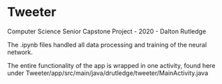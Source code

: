 # Tweeter
Computer Science Senior Capstone Project - 2020 - Dalton Rutledge

The .ipynb files handled all data processing and training of the neural network.

The entire functionality of the app is wrapped in one activity, found here under Tweeter/app/src/main/java/drutledge/tweeter/MainActivity.java
